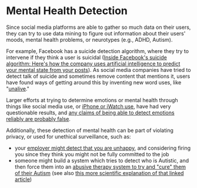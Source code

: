 # Mental Health Detection

Since social media platforms are able to gather so much data on their users, they can try to use data mining to figure out information about their users' moods, mental health problems, or neurotypes (e.g., ADHD, Autism).

For example, Facebook has a suicide detection algorithm, where they try to intervene if they think a user is suicidal ([Inside Facebook's suicide algorithm: Here's how the company uses artificial intelligence to predict your mental state from your posts](https://www.businessinsider.com/facebook-is-using-ai-to-try-to-predict-if-youre-suicidal-2018-12)). As social media companies have tried to detect talk of suicide and sometimes remove content that mentions it, users have found ways of getting around this by inventing new word uses, like "[unalive](https://knowyourmeme.com/memes/unalive)."

Larger efforts at trying to determine emotions or mental health through things like social media use, or [iPhone or iWatch use](https://www.cnbc.com/2020/08/04/apple-ucla-to-study-depression.html), have had very questionable results, and [any claims of being able to detect emotions reliably are probably false](https://www.nature.com/articles/d41586-021-00868-5).

Additionally, these detection of mental health can be part of violating privacy, or used for unethical surveillance, such as:
- your [employer might detect that you are unhappy](https://www.insider.com/ai-emotion-recognition-system-tracks-how-happy-chinas-workers-are-2021-6), and considering firing you since they think you might not be fully committed to the job
- someone might build a system which tries to detect who is Autistic, and then force them into an [abusive therapy system to try and "cure" them of their Autism](https://neuroclastic.com/invisible-abuse-aba-and-the-things-only-autistic-people-can-see/) (see also [this more scientific explanation of that linked article](https://link.springer.com/article/10.1007/s41252-021-00201-1))